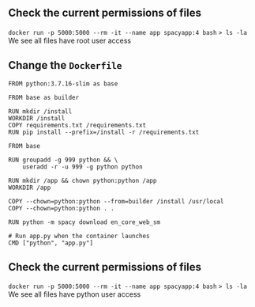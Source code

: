 ## Check the current permissions of files
`docker run -p 5000:5000 --rm -it --name app spacyapp:4 bash`
`> ls -la`
We see all files have root user access

## Change the `Dockerfile`

```
FROM python:3.7.16-slim as base

FROM base as builder

RUN mkdir /install
WORKDIR /install
COPY requirements.txt /requirements.txt
RUN pip install --prefix=/install -r /requirements.txt

FROM base

RUN groupadd -g 999 python && \
    useradd -r -u 999 -g python python

RUN mkdir /app && chown python:python /app
WORKDIR /app

COPY --chown=python:python --from=builder /install /usr/local
COPY --chown=python:python . .

RUN python -m spacy download en_core_web_sm

# Run app.py when the container launches
CMD ["python", "app.py"]
```

## Check the current permissions of files
`docker run -p 5000:5000 --rm -it --name app spacyapp:4 bash`
`> ls -la`
We see all files have python user access